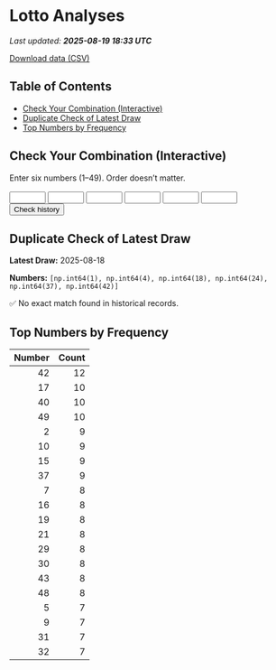 # Lotto Analyses

_Last updated: **2025-08-19 18:33 UTC**_

[Download data (CSV)](./assets/sgtoto.csv)

## Table of Contents
- [Check Your Combination (Interactive)](#check-your-combination-(interactive))
- [Duplicate Check of Latest Draw](#duplicate-check-of-latest-draw)
- [Top Numbers by Frequency](#top-numbers-by-frequency)


## Check Your Combination (Interactive)

Enter six numbers (1–49). Order doesn’t matter.

<div id="combo-lookup" style="margin: 1rem 0;">
  <input id="n1" type="number" min="1" max="49" style="width:4rem;"> 
  <input id="n2" type="number" min="1" max="49" style="width:4rem;">
  <input id="n3" type="number" min="1" max="49" style="width:4rem;">
  <input id="n4" type="number" min="1" max="49" style="width:4rem;">
  <input id="n5" type="number" min="1" max="49" style="width:4rem;">
  <input id="n6" type="number" min="1" max="49" style="width:4rem;">
  <button id="lookup-btn">Check history</button>
  <div id="lookup-result" style="margin-top:0.5rem;font-weight:600;"></div>
</div>

<script src="./assets/lookup.js"></script>

## Duplicate Check of Latest Draw

**Latest Draw:** 2025-08-18

**Numbers:** `[np.int64(1), np.int64(4), np.int64(18), np.int64(24), np.int64(37), np.int64(42)]`

✅ No exact match found in historical records.

## Top Numbers by Frequency

| Number | Count |
|---:|---:|
| 42 | 12 |
| 17 | 10 |
| 40 | 10 |
| 49 | 10 |
| 2 | 9 |
| 10 | 9 |
| 15 | 9 |
| 37 | 9 |
| 7 | 8 |
| 16 | 8 |
| 19 | 8 |
| 21 | 8 |
| 29 | 8 |
| 30 | 8 |
| 43 | 8 |
| 48 | 8 |
| 5 | 7 |
| 9 | 7 |
| 31 | 7 |
| 32 | 7 |
